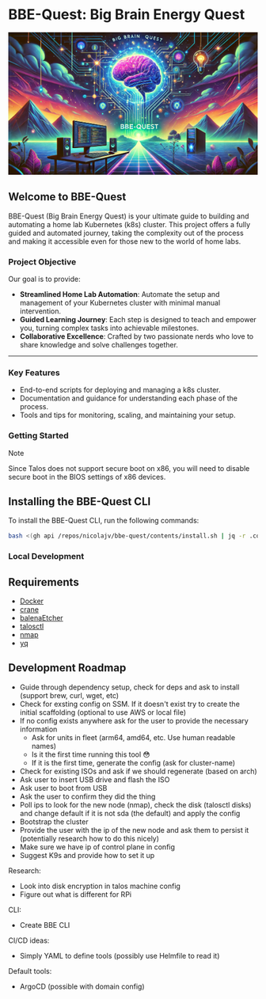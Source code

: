 # BBE-Quest: Big Brain Energy Quest

![BBE-Quest Banner](./assets/banner.webp)

## Welcome to BBE-Quest

BBE-Quest (Big Brain Energy Quest) is your ultimate guide to building and
automating a home lab Kubernetes (k8s) cluster. This project offers a fully
guided and automated journey, taking the complexity out of the process and
making it accessible even for those new to the world of home labs.

### Project Objective

Our goal is to provide:

- **Streamlined Home Lab Automation**: Automate the setup and management of your
  Kubernetes cluster with minimal manual intervention.
- **Guided Learning Journey**: Each step is designed to teach and empower you,
  turning complex tasks into achievable milestones.
- **Collaborative Excellence**: Crafted by two passionate nerds who love to
  share knowledge and solve challenges together.

---

### Key Features

- End-to-end scripts for deploying and managing a k8s cluster.
- Documentation and guidance for understanding each phase of the process.
- Tools and tips for monitoring, scaling, and maintaining your setup.

### Getting Started

> [!NOTE]  
> Since Talos does not support secure boot on x86, you will need to disable
> secure boot in the BIOS settings of x86 devices.

## Installing the BBE-Quest CLI

To install the BBE-Quest CLI, run the following commands:

```bash
bash <(gh api /repos/nicolajv/bbe-quest/contents/install.sh | jq -r .content | base64 -d)
```

### Local Development

## Requirements

- [Docker](https://docs.docker.com/get-docker/)
- [crane](https://github.com/google/go-containerregistry/blob/main/cmd/crane/README.md)
- [balenaEtcher](https://www.balena.io/etcher/)
- [talosctl](https://www.talos.dev/v1.8/learn-more/talosctl/)
- [nmap](https://nmap.org/)
- [yq](https://mikefarah.gitbook.io/yq/)

## Development Roadmap

- Guide through dependency setup, check for deps and ask to install (support
  brew, curl, wget, etc)
- Check for exsting config on SSM. If it doesn't exist try to create the initial
  scaffolding (optional to use AWS or local file)
- If no config exists anywhere ask for the user to provide the necessary
  information
  - Ask for units in fleet (arm64, amd64, etc. Use human readable names)
  - Is it the first time running this tool 😳
  - If it is the first time, generate the config (ask for cluster-name)
- Check for existing ISOs and ask if we should regenerate (based on arch)
- Ask user to insert USB drive and flash the ISO
- Ask user to boot from USB
- Ask the user to confirm they did the thing
- Poll ips to look for the new node (nmap), check the disk (talosctl disks) and
  change default if it is not sda (the default) and apply the config
- Bootstrap the cluster
- Provide the user with the ip of the new node and ask them to persist it
  (potentially research how to do this nicely)
- Make sure we have ip of control plane in config
- Suggest K9s and provide how to set it up

Research:

- Look into disk encryption in talos machine config
- Figure out what is different for RPi

CLI:

- Create BBE CLI

CI/CD ideas:

- Simply YAML to define tools (possibly use Helmfile to read it)

Default tools:

- ArgoCD (possible with domain config)
